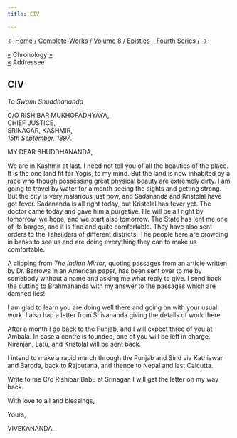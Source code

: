 ```yaml
---
title: CIV

---
```

<div>

[←](103_rakhal.htm) [Home](../../../index.htm) /
[Complete-Works](../../complete_works.htm) / [Volume
8](../volume_8_contents.htm) / [Epistles – Fourth
Series](epistles_fourth_series_contents.htm) / [→](105_haripada.htm)

  

[«](103_rakhal.htm) Chronology [»](105_haripada.htm)  
[«](093_sudhir.htm) Addressee

## CIV

*To Swami Shuddhananda*

C/O RISHIBAR MUKHOPADHYAYA,  
CHIEF JUSTICE,  
SRINAGAR, KASHMIR,  
*15th September, 1897*.

MY DEAR SHUDDHANANDA,

We are in Kashmir at last. I need not tell you of all the beauties of
the place. It is the one land fit for Yogis, to my mind. But the land is
now inhabited by a race who though possessing great physical beauty are
extremely dirty. I am going to travel by water for a month seeing the
sights and getting strong. But the city is very malarious just now, and
Sadananda and Kristolal have got fever. Sadananda is all right today,
but Kristolal has fever yet. The doctor came today and gave him a
purgative. He will be all right by tomorrow, we hope; and we start also
tomorrow. The State has lent me one of its barges, and it is fine and
quite comfortable. They have also sent orders to the Tahsildars of
different districts. The people here are crowding in banks to see us and
are doing everything they can to make us comfortable.

A clipping from *The Indian Mirror*, quoting passages from an article
written by Dr. Barrows in an American paper, has been sent over to me by
somebody without a name and asking me what reply to give. I send back
the cutting to Brahmananda with my answer to the passages which are
damned lies!

I am glad to learn you are doing well there and going on with your usual
work. I also had a letter from Shivananda giving the details of work
there.

After a month I go back to the Punjab, and I will expect three of you at
Ambala. In case a centre is founded, one of you will be left in charge.
Niranjan, Latu, and Kristolal will be sent back.

I intend to make a rapid march through the Punjab and Sind via Kathiawar
and Baroda, back to Rajputana, and thence to Nepal and last Calcutta.

Write to me C/o Rishibar Babu at Srinagar. I will get the letter on my
way back.

With love to all and blessings,

Yours,

VIVEKANANDA.

</div>
